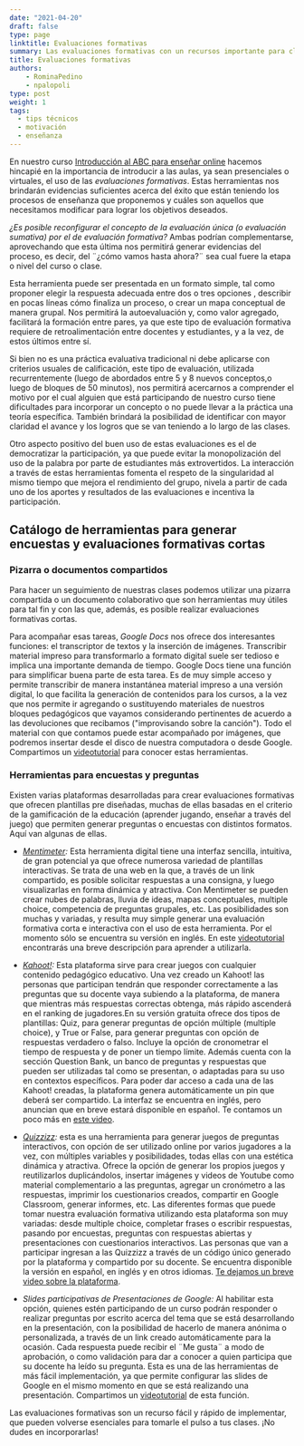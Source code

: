 ```yaml
---
date: "2021-04-20"
draft: false
type: page
linktitle: Evaluaciones formativas
summary: Las evaluaciones formativas con un recursos importante para clases virtuales o presenciales. Te presentamos un catálogo de herramientas para poder realizarlas.
title: Evaluaciones formativas
authors: 
    - RominaPedino
    - npalopoli
type: post
weight: 1
tags: 
  - tips técnicos
  - motivación
  - enseñanza
---
```


En nuestro curso [Introducción al ABC para enseñar online](https://www.metadocencia.org/curso/intro-abc-online/) hacemos hincapié en la importancia de introducir a las aulas, ya sean presenciales o virtuales, el uso de las _evaluaciones formativas_. Estas herramientas nos brindarán evidencias suficientes acerca del éxito que están teniendo los procesos de enseñanza que proponemos y cuáles son aquellos que necesitamos modificar para lograr los objetivos deseados.

_¿Es posible reconfigurar el concepto de la evaluación única (o evaluación sumativa) por el de evaluación formativa?_ Ambas podrían complementarse, aprovechando que esta última nos permitirá generar evidencias del proceso, es decir, del ¨¿cómo vamos hasta ahora?¨ sea cual fuere la etapa o nivel del curso o clase. 

Esta herramienta puede ser presentada en un formato simple, tal como proponer elegir la respuesta adecuada entre dos o tres opciones , describir en pocas líneas cómo finaliza un proceso, o crear un mapa conceptual de manera grupal. Nos permitirá la autoevaluación y, como valor agregado,  facilitará la formación entre pares, ya que este tipo de evaluación formativa requiere de retroalimentación entre docentes y estudiantes, y a la vez, de estos últimos entre sí.

Si bien no es una práctica evaluativa tradicional ni debe aplicarse con criterios usuales de calificación, este tipo de evaluación, utilizada recurrentemente (luego de abordados entre 5 y 8 nuevos conceptos,o luego de bloques de 50 minutos), nos permitirá acercarnos a comprender el motivo por el cual alguien que está participando de nuestro curso tiene dificultades para incorporar un concepto o no puede llevar a la práctica una teoría específica. También brindará la posibilidad de identificar con mayor claridad el avance y los logros que se van teniendo a lo largo de las clases.

Otro aspecto positivo del buen uso de estas evaluaciones es el de democratizar la participación, ya que puede evitar la monopolización del uso de la palabra por parte de estudiantes más extrovertidos. La interacción a través de estas herramientas fomenta el respeto de la singularidad al mismo tiempo que mejora el rendimiento del grupo, nivela a partir de cada uno de los aportes y resultados de las evaluaciones e incentiva la participación. 

## Catálogo de herramientas para generar encuestas y evaluaciones formativas cortas


### Pizarra o documentos compartidos

Para hacer un seguimiento de nuestras clases podemos utilizar una pizarra compartida o un documento colaborativo que son herramientas muy útiles para tal fin y con las que, además, es posible realizar evaluaciones formativas cortas.

Para acompañar esas tareas, _Google Docs_ nos ofrece dos interesantes funciones: el transcriptor de textos  y la inserción de imágenes. Transcribir material impreso para transformarlo a formato digital suele ser tedioso e implica una importante demanda de tiempo. Google Docs tiene una función para simplificar buena parte de esta tarea. Es de muy simple acceso y permite transcribir de manera instantánea material impreso a una versión digital, lo que facilita la generación de contenidos para los cursos, a la vez que nos permite ir agregando o sustituyendo  materiales de nuestros bloques pedagógicos que vayamos considerando pertinentes de acuerdo a las devoluciones que recibamos ("improvisando sobre la canción"). Todo el material con que contamos puede estar acompañado por imágenes, que podremos insertar desde el disco de nuestra computadora o desde Google. Compartimos un [videotutorial](https://youtu.be/Z_SSQ1-IAxo)  para conocer estas herramientas.


### Herramientas para encuestas y preguntas

Existen varias plataformas desarrolladas para crear evaluaciones formativas que ofrecen plantillas pre diseñadas, muchas de ellas basadas en el criterio de la gamificación de la educación (aprender jugando, enseñar a través del juego) que permiten generar preguntas o encuestas con distintos formatos.
Aquí van algunas de ellas.
 
* _[Mentimeter](https://www.mentimeter.com/):_ Esta herramienta digital tiene una interfaz sencilla, intuitiva, de gran potencial ya que ofrece numerosa variedad de plantillas interactivas. Se trata de una web en la que, a través de un link compartido, es posible solicitar respuestas a una consigna, y luego visualizarlas en forma dinámica y atractiva. Con Mentimeter se pueden crear nubes de palabras, lluvia de ideas, mapas conceptuales, multiple choice, competencia de preguntas grupales, etc. Las posibilidades son muchas y variadas, y resulta muy simple generar una evaluación formativa corta e interactiva con el uso de esta herramienta. Por el momento sólo se encuentra su versión en inglés. En este [videotutorial](https://youtu.be/4OgxgQxeVIw) encontrarás una breve descripción para aprender a utilizarla.


* _[Kahoot!](https://kahoot.com/):_ Esta plataforma sirve para crear juegos con cualquier contenido pedagógico educativo. Una vez creado un Kahoot! las personas que participan tendrán que responder correctamente a las preguntas que su docente vaya subiendo a la plataforma, de manera que mientras más respuestas correctas obtenga, más rápido ascenderá en el ranking de jugadores.En su versión gratuita ofrece dos tipos de plantillas: Quiz, para generar preguntas de opción múltiple (multiple choice), y True or False, para generar preguntas con opción de respuestas verdadero o falso. Incluye la opción de cronometrar el tiempo de respuesta y de poner un tiempo límite. Además cuenta con la sección Question Bank, un banco de preguntas y respuestas que pueden ser utilizadas tal como se presentan, o adaptadas para su uso en contextos específicos. Para poder dar acceso a cada una de las Kahoot! creadas, la plataforma genera automáticamente un pin que deberá ser compartido. La interfaz se encuentra en inglés, pero anuncian que en breve estará disponible en español.  Te contamos un poco más en [este video](https://youtu.be/bu8xuV-tYs8). 

* _[Quizzizz](https://quizizz.com/admin/quiz/5d431a77bf6259001acf4ff8/quizz):_ esta es una herramienta para generar juegos de preguntas interactivos, con opción de ser utilizado online por varios jugadores a la vez, con múltiples variables y posibilidades, todas ellas con una estética dinámica y atractiva. Ofrece la opción de generar los propios juegos y reutilizarlos duplicándolos, insertar imágenes y videos de Youtube como material complementario a las preguntas, agregar un cronómetro a las respuestas,  imprimir los cuestionarios creados, compartir en Google Classroom, generar informes, etc. Las diferentes formas que puede tomar nuestra evaluación formativa utilizando esta plataforma son muy variadas: desde multiple choice, completar frases o escribir respuestas, pasando por encuestas, preguntas con respuestas abiertas y presentaciones con cuestionarios interactivos. Las personas que van a participar ingresan a las Quizzizz a través de un código único generado por la plataforma y compartido por su docente. Se encuentra disponible la versión en español, en inglés y en otros idiomas. [Te dejamos un breve video sobre la plataforma](https://youtu.be/DSx_5V8uNXM).


* _Slides participativas de Presentaciones de Google:_ Al habilitar esta opción, quienes estén participando de un curso podrán responder o realizar preguntas por escrito acerca del tema que se está desarrollando en la presentación, con la posibilidad de hacerlo de manera anónima o personalizada, a través de un link creado automáticamente para la ocasión. Cada respuesta puede recibir el ¨Me gusta¨ a modo de aprobación, o como validación para dar a conocer a quien participa que su docente ha leído su pregunta. Esta es una de las herramientas de más fácil implementación, ya que permite configurar las slides de Google en el mismo momento en que se está realizando una presentación. Compartimos un [videotutorial](https://youtu.be/E6jNacRsB9o) de esta función.

Las evaluaciones formativas son un recurso fácil y rápido de implementar, que pueden volverse esenciales para tomarle el pulso a tus clases. ¡No dudes en incorporarlas!
